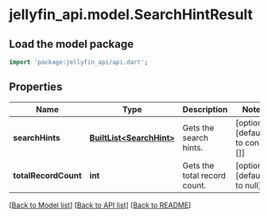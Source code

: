 # jellyfin_api.model.SearchHintResult

## Load the model package
```dart
import 'package:jellyfin_api/api.dart';
```

## Properties
Name | Type | Description | Notes
------------ | ------------- | ------------- | -------------
**searchHints** | [**BuiltList&lt;SearchHint&gt;**](SearchHint.md) | Gets the search hints. | [optional] [default to const []]
**totalRecordCount** | **int** | Gets the total record count. | [optional] [default to null]

[[Back to Model list]](../README.md#documentation-for-models) [[Back to API list]](../README.md#documentation-for-api-endpoints) [[Back to README]](../README.md)


